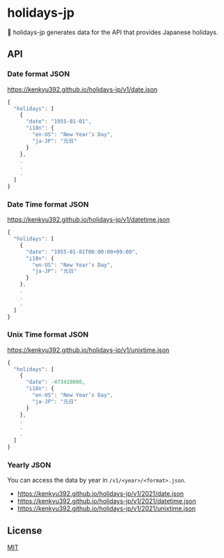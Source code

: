 # holidays-jp

🎌 holidays-jp generates data for the API that provides Japanese holidays.

## API

### Date format JSON

https://kenkyu392.github.io/holidays-jp/v1/date.json

```javascript
{
  "holidays": [
    {
      "date": "1955-01-01",
      "i18n": {
        "en-US": "New Year’s Day",
        "ja-JP": "元日"
      }
    },
    .
    .
    .
  ]
}
```

### Date Time format JSON

https://kenkyu392.github.io/holidays-jp/v1/datetime.json

```javascript
{
  "holidays": [
    {
      "date": "1955-01-01T00:00:00+09:00",
      "i18n": {
        "en-US": "New Year’s Day",
        "ja-JP": "元日"
      }
    },
    .
    .
    .
  ]
}
```

### Unix Time format JSON

https://kenkyu392.github.io/holidays-jp/v1/unixtime.json

```javascript
{
  "holidays": [
    {
      "date": -473418000,
      "i18n": {
        "en-US": "New Year’s Day",
        "ja-JP": "元日"
      }
    },
    .
    .
    .
  ]
}
```

### Yearly JSON

You can access the data by year in `/v1/<year>/<format>.json`.

- https://kenkyu392.github.io/holidays-jp/v1/2021/date.json
- https://kenkyu392.github.io/holidays-jp/v1/2021/datetime.json
- https://kenkyu392.github.io/holidays-jp/v1/2021/unixtime.json

## License

[MIT](LICENSE)
